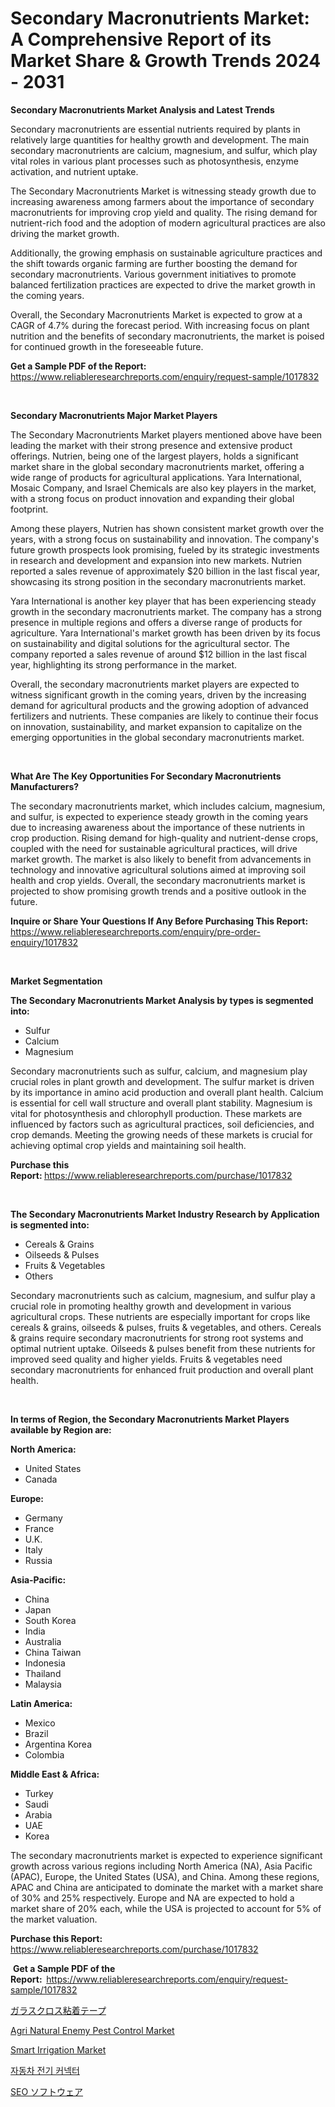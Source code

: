 <p><h1>Secondary Macronutrients Market: A Comprehensive Report of its Market Share & Growth Trends 2024 - 2031</h1></p><p><strong>Secondary Macronutrients Market Analysis and Latest Trends</strong></p>
<p><p>Secondary macronutrients are essential nutrients required by plants in relatively large quantities for healthy growth and development. The main secondary macronutrients are calcium, magnesium, and sulfur, which play vital roles in various plant processes such as photosynthesis, enzyme activation, and nutrient uptake.</p><p>The Secondary Macronutrients Market is witnessing steady growth due to increasing awareness among farmers about the importance of secondary macronutrients for improving crop yield and quality. The rising demand for nutrient-rich food and the adoption of modern agricultural practices are also driving the market growth.</p><p>Additionally, the growing emphasis on sustainable agriculture practices and the shift towards organic farming are further boosting the demand for secondary macronutrients. Various government initiatives to promote balanced fertilization practices are expected to drive the market growth in the coming years.</p><p>Overall, the Secondary Macronutrients Market is expected to grow at a CAGR of 4.7% during the forecast period. With increasing focus on plant nutrition and the benefits of secondary macronutrients, the market is poised for continued growth in the foreseeable future.</p></p>
<p><strong>Get a Sample PDF of the Report:&nbsp;</strong> <a href="https://www.reliableresearchreports.com/enquiry/request-sample/1017832">https://www.reliableresearchreports.com/enquiry/request-sample/1017832</a></p>
<p>&nbsp;</p>
<p><strong>Secondary Macronutrients Major Market Players</strong></p>
<p><p>The Secondary Macronutrients Market players mentioned above have been leading the market with their strong presence and extensive product offerings. Nutrien, being one of the largest players, holds a significant market share in the global secondary macronutrients market, offering a wide range of products for agricultural applications. Yara International, Mosaic Company, and Israel Chemicals are also key players in the market, with a strong focus on product innovation and expanding their global footprint.</p><p>Among these players, Nutrien has shown consistent market growth over the years, with a strong focus on sustainability and innovation. The company's future growth prospects look promising, fueled by its strategic investments in research and development and expansion into new markets. Nutrien reported a sales revenue of approximately $20 billion in the last fiscal year, showcasing its strong position in the secondary macronutrients market.</p><p>Yara International is another key player that has been experiencing steady growth in the secondary macronutrients market. The company has a strong presence in multiple regions and offers a diverse range of products for agriculture. Yara International's market growth has been driven by its focus on sustainability and digital solutions for the agricultural sector. The company reported a sales revenue of around $12 billion in the last fiscal year, highlighting its strong performance in the market.</p><p>Overall, the secondary macronutrients market players are expected to witness significant growth in the coming years, driven by the increasing demand for agricultural products and the growing adoption of advanced fertilizers and nutrients. These companies are likely to continue their focus on innovation, sustainability, and market expansion to capitalize on the emerging opportunities in the global secondary macronutrients market.</p></p>
<p>&nbsp;</p>
<p><strong>What Are The Key Opportunities For Secondary Macronutrients Manufacturers?</strong></p>
<p><p>The secondary macronutrients market, which includes calcium, magnesium, and sulfur, is expected to experience steady growth in the coming years due to increasing awareness about the importance of these nutrients in crop production. Rising demand for high-quality and nutrient-dense crops, coupled with the need for sustainable agricultural practices, will drive market growth. The market is also likely to benefit from advancements in technology and innovative agricultural solutions aimed at improving soil health and crop yields. Overall, the secondary macronutrients market is projected to show promising growth trends and a positive outlook in the future.</p></p>
<p><strong>Inquire or Share Your Questions If Any Before Purchasing This Report:</strong> <a href="https://www.reliableresearchreports.com/enquiry/pre-order-enquiry/1017832">https://www.reliableresearchreports.com/enquiry/pre-order-enquiry/1017832</a></p>
<p>&nbsp;</p>
<p><strong>Market Segmentation</strong></p>
<p><strong>The Secondary Macronutrients Market Analysis by types is segmented into:</strong></p>
<p><ul><li>Sulfur</li><li>Calcium</li><li>Magnesium</li></ul></p>
<p><p>Secondary macronutrients such as sulfur, calcium, and magnesium play crucial roles in plant growth and development. The sulfur market is driven by its importance in amino acid production and overall plant health. Calcium is essential for cell wall structure and overall plant stability. Magnesium is vital for photosynthesis and chlorophyll production. These markets are influenced by factors such as agricultural practices, soil deficiencies, and crop demands. Meeting the growing needs of these markets is crucial for achieving optimal crop yields and maintaining soil health.</p></p>
<p><strong>Purchase this Report:&nbsp;</strong><a href="https://www.reliableresearchreports.com/purchase/1017832">https://www.reliableresearchreports.com/purchase/1017832</a></p>
<p>&nbsp;</p>
<p><strong>The Secondary Macronutrients Market Industry Research by Application is segmented into:</strong></p>
<p><ul><li>Cereals & Grains</li><li>Oilseeds & Pulses</li><li>Fruits & Vegetables</li><li>Others</li></ul></p>
<p><p>Secondary macronutrients such as calcium, magnesium, and sulfur play a crucial role in promoting healthy growth and development in various agricultural crops. These nutrients are especially important for crops like cereals & grains, oilseeds & pulses, fruits & vegetables, and others. Cereals & grains require secondary macronutrients for strong root systems and optimal nutrient uptake. Oilseeds & pulses benefit from these nutrients for improved seed quality and higher yields. Fruits & vegetables need secondary macronutrients for enhanced fruit production and overall plant health.</p></p>
<p>&nbsp;</p>
<p><strong>In terms of Region, the Secondary Macronutrients Market Players available by Region are:</strong></p>
<p>
    <p> <strong> North America: </strong>
        <ul>
            <li>United States</li>
            <li>Canada</li>
        </ul>
        </p> 
    <p> <strong> Europe: </strong>
        <ul>
            <li>Germany</li>
            <li>France</li>
            <li>U.K.</li>
            <li>Italy</li>
            <li>Russia</li>
        </ul>
        </p> 
    <p> <strong> Asia-Pacific: </strong>
        <ul>
            <li>China</li>
            <li>Japan</li>
            <li>South Korea</li>
            <li>India</li>
            <li>Australia</li>
            <li>China Taiwan</li>
            <li>Indonesia</li>
            <li>Thailand</li>
            <li>Malaysia</li>
        </ul>
        </p> 
    <p> <strong> Latin America: </strong>
        <ul>
            <li>Mexico</li>
            <li>Brazil</li>
            <li>Argentina Korea</li>
            <li>Colombia</li>
        </ul>
        </p> 
    <p> <strong> Middle East & Africa: </strong>
        <ul>
            <li>Turkey</li>
            <li>Saudi</li>
            <li>Arabia</li>
            <li>UAE</li>
            <li>Korea</li>
        </ul>
    </p>
    </p>
<p><p>The secondary macronutrients market is expected to experience significant growth across various regions including North America (NA), Asia Pacific (APAC), Europe, the United States (USA), and China. Among these regions, APAC and China are anticipated to dominate the market with a market share of 30% and 25% respectively. Europe and NA are expected to hold a market share of 20% each, while the USA is projected to account for 5% of the market valuation.</p></p>
<p><strong>Purchase this Report: </strong><a href="https://www.reliableresearchreports.com/purchase/1017832">https://www.reliableresearchreports.com/purchase/1017832</a></p>
<p>&nbsp;<strong>Get a Sample PDF of the Report:&nbsp;&nbsp;</strong><a href="https://www.reliableresearchreports.com/enquiry/request-sample/1017832">https://www.reliableresearchreports.com/enquiry/request-sample/1017832</a></p>
<p><strong></strong></p>
<p><p><a href="https://medium.com/@klon646/%E3%82%AC%E3%83%A9%E3%82%B9%E3%82%AF%E3%83%AD%E3%82%B9%E7%B2%98%E7%9D%80%E3%83%86%E3%83%BC%E3%83%97%E5%B8%82%E5%A0%B4%E3%81%AE%E3%82%A4%E3%83%B3%E3%82%B5%E3%82%A4%E3%83%88-%E5%B8%82%E5%A0%B4%E5%8B%95%E5%90%91-%E6%88%90%E9%95%B7-2024%E5%B9%B4%E3%81%8B%E3%82%892031%E5%B9%B4%E3%81%BE%E3%81%A7%E3%81%AE%E4%BA%88%E6%B8%AC-4a8c6fbd23bb">ガラスクロス粘着テープ</a></p><p><a href="https://github.com/gamblestampleyjenny50m5sl6/Market-Research-Report-List-1/blob/main/agri-natural-enemy-pest-control-market.md">Agri Natural Enemy Pest Control Market</a></p><p><a href="https://github.com/wwwkeltoum/Market-Research-Report-List-2/blob/main/smart-irrigation-market.md">Smart Irrigation Market</a></p><p><a href="https://medium.com/@maeennan456456/%EC%9E%90%EB%8F%99%EC%B0%A8-%EC%A0%84%EA%B8%B0-%EC%BB%A4%EB%84%A5%ED%84%B0-%EC%8B%9C%EC%9E%A5-%EB%8F%99%ED%96%A5-%EB%B0%8F-%EC%8B%9C%EC%9E%A5-%EB%B6%84%EC%84%9D%EC%9D%80-2024-2031%EB%85%84-%EA%B8%B0%EA%B0%84%EC%9D%84-%EC%98%88%EC%B8%A1%ED%95%A9%EB%8B%88%EB%8B%A4-2e9f60a203c4">자동차 전기 커넥터</a></p><p><a href="https://medium.com/@ronspencer61/seo%E3%82%BD%E3%83%95%E3%83%88%E3%82%A6%E3%82%A7%E3%82%A2%E5%B8%82%E5%A0%B4%E3%81%AE%E5%B1%95%E6%9C%9B-%E6%A5%AD%E7%95%8C%E3%81%AE%E6%A6%82%E8%A6%81%E3%81%A8%E4%BA%88%E6%B8%AC-2024%E5%B9%B4%E3%81%8B%E3%82%892031%E5%B9%B4-daa097f7e5e5">SEO ソフトウェア</a></p></p>